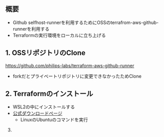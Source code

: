 
## 概要
- Github selfhost-runnerを利用するためにOSSのterrafrom-aws-github-runnerを利用する
- Terraformの実行環境をローカルに立ち上げる

## 1. OSSリポジトリのClone
https://github.com/philips-labs/terraform-aws-github-runner

- forkだとプライベートリポジトリに変更できなかったためClone

## 2. Terraformのインストール
- WSL2の中にインストールする
- [公式ダウンロードページ](https://developer.hashicorp.com/terraform/install?product_intent=terraform)
	- LinuxのUbuntuのコマンドを実行

3. 
